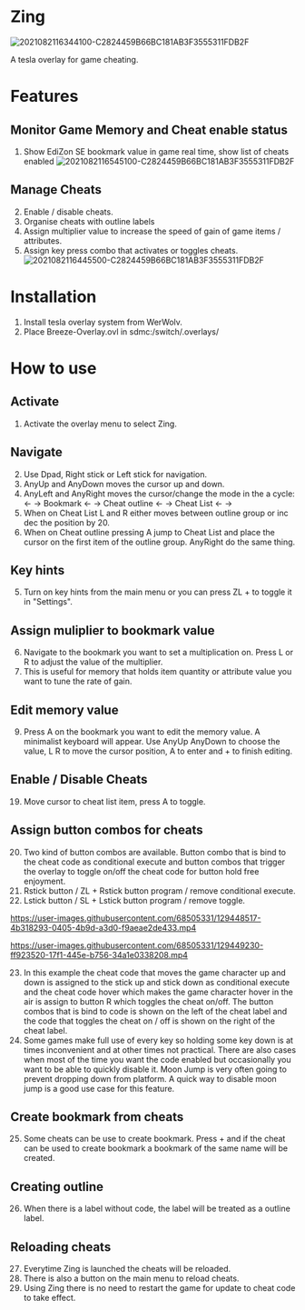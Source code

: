 # Zing
![2021082116344100-C2824459B66BC181AB3F3555311FDB2F](https://user-images.githubusercontent.com/68505331/130316347-40410f40-f96f-4a27-ae43-ee057cfef447.jpg)

A tesla overlay for game cheating. 
# Features 
## Monitor Game Memory and Cheat enable status
1. Show EdiZon SE bookmark value in game real time, show list of cheats enabled
![2021082116545100-C2824459B66BC181AB3F3555311FDB2F](https://user-images.githubusercontent.com/68505331/130316682-941e93df-807a-4e0f-9b57-972228ea7a94.jpg)



## Manage Cheats
2. Enable / disable cheats.
3. Organise cheats with outline labels
4. Assign multiplier value to increase the speed of gain of game items / attributes. 
5. Assign key press combo that activates or toggles cheats.
![2021082116445500-C2824459B66BC181AB3F3555311FDB2F](https://user-images.githubusercontent.com/68505331/130316786-8bf7b233-6439-400d-8797-220e86a23ff5.jpg)

# Installation
1. Install tesla overlay system from WerWolv. 
2. Place Breeze-Overlay.ovl in sdmc:/switch/.overlays/ 

# How to use
## Activate
1. Activate the overlay menu to select Zing. 
## Navigate
2. Use Dpad, Right stick or Left stick for navigation. 
3. AnyUp and AnyDown moves the cursor up and down.
4. AnyLeft and AnyRight moves the cursor/change the mode in the a cycle: <- -> Bookmark <- -> Cheat outline <- -> Cheat List <- ->
5. When on Cheat List L and R either moves between outline group or inc dec the position by 20. 
6. When on Cheat outline pressing A jump to Cheat List and place the cursor on the first item of the outline group. AnyRight do the same thing.
## Key hints
5. Turn on key hints from the main menu or you can press ZL + to toggle it in "Settings".
## Assign muliplier to bookmark value
6. Navigate to the bookmark you want to set a multiplication on. Press L or R to adjust the value of the multiplier. 
7. This is useful for memory that holds item quantity or attribute value you want to tune the rate of gain.
## Edit memory value
9. Press A on the bookmark you want to edit the memory value. A minimalist keyboard will appear. Use AnyUp AnyDown to choose the value, L R to move the cursor position, A to enter and + to finish editing.
## Enable / Disable Cheats
19. Move cursor to cheat list item, press A to toggle.
## Assign button combos for cheats
20. Two kind of button combos are available. Button combo that is bind to the cheat code as conditional execute and button combos that trigger the overlay to toggle on/off the cheat code for button hold free enjoyment.
4. Rstick button / ZL + Rstick button program / remove conditional execute.
5. Lstick button / SL + Lstick button program / remove toggle. 

https://user-images.githubusercontent.com/68505331/129448517-4b318293-0405-4b9d-a3d0-f9aeae2de433.mp4










https://user-images.githubusercontent.com/68505331/129449230-ff923520-17f1-445e-b756-34a1e0338208.mp4


23. In this example the cheat code that moves the game character up and down is assigned to the stick up and stick down as conditional execute and the cheat code hover which makes the game character hover in the air is assign to button R which toggles the cheat on/off. The button combos that is bind to code is shown on the left of the cheat label and the code that toggles the cheat on / off is shown on the right of the cheat label. 
7. Some games make full use of every key so holding some key down is at times inconvenient and at other times not practical. There are also cases when most of the time you want the code enabled but occasionally you want to be able to quickly disable it. Moon Jump is very often going to prevent dropping down from platform. A quick way to disable moon jump is a good use case for this feature.

## Create bookmark from cheats
25. Some cheats can be use to create bookmark. Press + and if the cheat can be used to create bookmark a bookmark of the same name will be created.
## Creating outline
26. When there is a label without code, the label will be treated as a outline label.
## Reloading cheats
27. Everytime Zing is launched the cheats will be reloaded. 
28. There is also a button on the main menu to reload cheats. 
29. Using Zing there is no need to restart the game for update to cheat code to take effect. 
